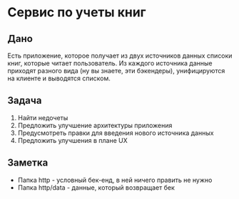 # Сервис по учеты книг

## Дано

Есть приложение, которое получает из двух источников данных списоки книг, которые читает пользователь. Из каждого источника данные приходят разного вида (ну вы знаете, эти бэкендеры), унифицируются на клиенте и выводятся списком.

## Задача

1. Найти недочеты
2. Предложить улучшение архитектуры приложения
3. Предусмотреть правки для введения нового источника данных
4. Предложить улучшения в плане UX

## Заметка

- Папка http - условный бек-енд, в ней ничего править не нужно
- Папка http/data - данные, который возвращает бек

